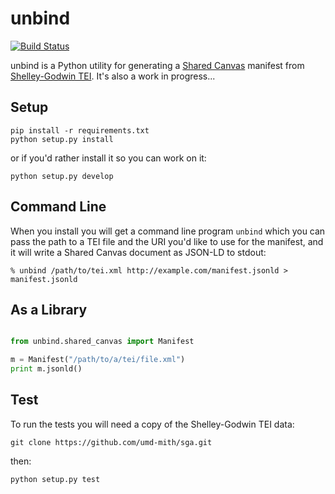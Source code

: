 # unbind

[![Build Status](https://travis-ci.org/umd-mith/unbind.svg)](http://travis-ci.org/umd-mith/unbind)

unbind is a Python utility for generating a [Shared Canvas](http://iiif.io/model/shared-canvas/1.0/index.html) manifest from [Shelley-Godwin TEI](http://github.com/umd-mith/sga/). It's also a work in progress...

## Setup

    pip install -r requirements.txt
    python setup.py install

or if you'd rather install it so you can work on it:

    python setup.py develop

## Command Line

When you install you will get a command line program `unbind` which you 
can pass the path to a TEI file and the URI you'd like to use for the 
manifest, and it will write a Shared Canvas document as JSON-LD to stdout:

    % unbind /path/to/tei.xml http://example.com/manifest.jsonld > manifest.jsonld

##  As a Library

```python

from unbind.shared_canvas import Manifest

m = Manifest("/path/to/a/tei/file.xml")
print m.jsonld()
```

## Test

To run the tests you will need a copy of the Shelley-Godwin TEI data:

    git clone https://github.com/umd-mith/sga.git

then:

    python setup.py test
